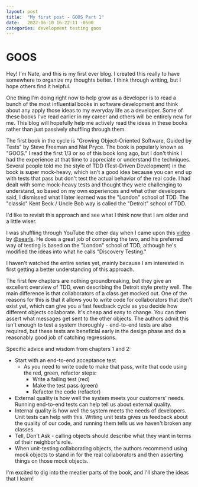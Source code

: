 ```yaml
---
layout: post
title:  "My first post - GOOS Part 1"
date:   2022-06-10 16:22:11 -0500
categories: development testing goos
---
```


# GOOS

Hey! I'm Nate, and this is my first ever blog. I created this really to have
somewhere to organize my thoughts better. I think through writing, but I hope
others find it helpful.

One thing I'm doing right now to help grow as a developer is to read a bunch of
the most influential books in software development and think about any apply
those ideas to my everyday life as a developer. Some of these books I've read
earlier in my career and others will be entirely new for me. This blog will
hopefully help me actively read the ideas in these books rather than just
passively shuffling through them.

The first book in the cycle is "Growing Object-Oriented Software, Guided by
Tests" by Steve Freeman and Nat Pryce. The book is popularly known as "GOOS." I
read the first 1/3 or so of this book long ago, but I don't think I had the
experience at that time to appreciate or understand the techniques. Several
people told me the style of TDD (Test-Driven Development) in the book is super
mock-heavy, which isn't a good idea because you can end up with tests that pass
but don't test the actual behavior of the real code. I had dealt with some
mock-heavy tests and thought they were challenging to understand, so based on my
own experiences and what other developers said, I dismissed what I later learned
was the "London" school of TDD. The "classic" Kent Beck / Uncle Bob way is
called the "Detroit" school of TDD.

I'd like to revisit this approach and see what I think now that I am older and a
little wiser.

I was shuffling through YouTube the other day when I came upon this
[video](https://www.youtube.com/watch?v=aeX5OXO-w30) by
[@searls](https://twitter.com/searls). He does a great job of comparing the two,
and his preferred way of testing is based on the "London" school of TDD,
although he's modified the ideas into what he calls "Discovery Testing." 

I haven't watched the entire series yet, mainly because I am interested in first
getting a better understanding of this approach.

The first few chapters are nothing groundbreaking, but they give an excellent
overview of TDD, even describing the Detroit style pretty well. The main
difference is that collaborators of a class get mocked out. One of the reasons
for this is that it allows you to write code for collaborators that don't exist
yet, which can give you a fast feedback cycle as you decide how different
objects collaborate. It's cheap and easy to change. You can then assert what
messages get sent to the other objects. The authors admit this isn't enough to
test a system thoroughly - end-to-end tests are also required, but these tests
are beneficial early in the design phase and do a reasonably good job of
catching regressions.

Specific advice and wisdom from chapters 1 and 2:
- Start with an end-to-end acceptance test
  - As you need to write code to make that pass, write that code using the red,
    green, refactor steps:
    - Write a failing test (red)
    - Make the test pass (green)
    - Refactor the code (refactor)
- External quality is how well the system meets your customers' needs.
  Running end-to-end tests can help tell us about external quality.
- Internal quality is how well the system meets the needs of developers. Unit
  tests can help with this. Writing unit tests gives us feedback about the
quality of our code, and running them tells us we haven't broken any classes.
- Tell, Don't Ask - calling objects should describe what they want in terms of
  their neighbor's role.
- When unit-testing collaborating objects, the authors recommend using mock
  objects to stand in for the real collaborators and then asserting things on
those mock objects.

I'm excited to dig into the meatier parts of the book, and I'll share the ideas
that I learn!
